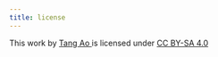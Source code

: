 ```yaml
---
title: license
---
```


This work by [ Tang Ao ](https://www.tang-ao.com) is licensed under [ CC BY-SA 4.0 ](http://creativecommons.org/licenses/by-sa/4.0/?ref=chooser-v1)
